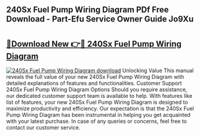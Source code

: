 ## 240Sx Fuel Pump Wiring Diagram PDf Free Download - Part-Efu Service Owner Guide Jo9Xu

# <h2><a href="http://dfstbwd.blite.top/?on=240Sx+Fuel+Pump+Wiring+Diagram">🔗Download New 👉🔴 240Sx Fuel Pump Wiring Diagram</a></h2>

[![240Sx Fuel Pump Wiring Diagram download](https://i.imgur.com/lujVjoI.png)](http://dfstbwd.blite.top/?on=240Sx+Fuel+Pump+Wiring+Diagram)
Unlocking Value This manual reveals the full value of your new 240Sx Fuel Pump Wiring Diagram with detailed explanations of features and functionalities. Customer Support 240Sx Fuel Pump Wiring Diagram Options Should you require assistance, our dedicated customer support team is available to help. With features like list of features, your new 240Sx Fuel Pump Wiring Diagram is designed to maximize productivity and efficiency. Our expectation is that the 240Sx Fuel Pump Wiring Diagram has been instrumental in helping you get acquainted with your latest purchase. In case of any queries or concerns, feel free to contact our customer service.
